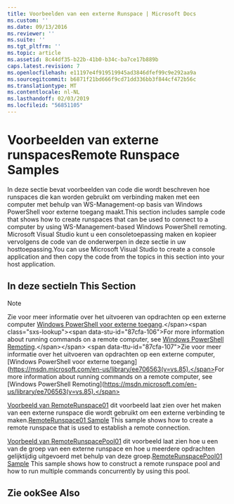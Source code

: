 ```yaml
---
title: Voorbeelden van een externe Runspace | Microsoft Docs
ms.custom: ''
ms.date: 09/13/2016
ms.reviewer: ''
ms.suite: ''
ms.tgt_pltfrm: ''
ms.topic: article
ms.assetid: 8c44df35-b22b-41b0-b34c-ba7ce17b889b
caps.latest.revision: 7
ms.openlocfilehash: e11197e4f919519945ad3846dfef99c9e292aa9a
ms.sourcegitcommit: b6871f21bd666f9cd71dd336bb3f844cf472b56c
ms.translationtype: MT
ms.contentlocale: nl-NL
ms.lasthandoff: 02/03/2019
ms.locfileid: "56851105"
---
```

# <a name="remote-runspace-samples"></a><span data-ttu-id="87cfa-102">Voorbeelden van externe runspaces</span><span class="sxs-lookup"><span data-stu-id="87cfa-102">Remote Runspace Samples</span></span>

<span data-ttu-id="87cfa-103">In deze sectie bevat voorbeelden van code die wordt beschreven hoe runspaces die kan worden gebruikt om verbinding maken met een computer met behulp van WS-Management-op basis van Windows PowerShell voor externe toegang maakt.</span><span class="sxs-lookup"><span data-stu-id="87cfa-103">This section includes sample code that shows how to create runspaces that can be used to connect to a computer by using WS-Management-based Windows PowerShell remoting.</span></span> <span data-ttu-id="87cfa-104">Microsoft Visual Studio kunt u een consoletoepassing maken en kopieer vervolgens de code van de onderwerpen in deze sectie in uw hosttoepassing.</span><span class="sxs-lookup"><span data-stu-id="87cfa-104">You can use Microsoft Visual Studio to create a console application and then copy the code from the topics in this section into your host application.</span></span>

## <a name="in-this-section"></a><span data-ttu-id="87cfa-105">In deze sectie</span><span class="sxs-lookup"><span data-stu-id="87cfa-105">In This Section</span></span>

> [!NOTE]
> <span data-ttu-id="87cfa-106">Zie voor meer informatie over het uitvoeren van opdrachten op een externe computer [Windows PowerShell voor externe toegang](https://msdn.microsoft.com/en-us/library/ee706563(v=vs.85).aspx).</span><span class="sxs-lookup"><span data-stu-id="87cfa-106">For more information about running commands on a remote computer, see [Windows PowerShell Remoting](https://msdn.microsoft.com/en-us/library/ee706563(v=vs.85).aspx).</span></span>
> <span data-ttu-id="87cfa-107">Zie voor meer informatie over het uitvoeren van opdrachten op een externe computer, [Windows PowerShell voor externe toegang] (https://msdn.microsoft.com/en-us/library/ee706563(v=vs.85).</span><span class="sxs-lookup"><span data-stu-id="87cfa-107">For more information about running commands on a remote computer, see [Windows PowerShell Remoting](https://msdn.microsoft.com/en-us/library/ee706563(v=vs.85).</span></span>

 <span data-ttu-id="87cfa-108">[Voorbeeld van RemoteRunspace01](./remoterunspace01-sample.md) dit voorbeeld laat zien over het maken van een externe runspace die wordt gebruikt om een externe verbinding te maken.</span><span class="sxs-lookup"><span data-stu-id="87cfa-108">[RemoteRunspace01 Sample](./remoterunspace01-sample.md) This sample shows how to create a remote runspace that is used to establish a remote connection.</span></span>

 <span data-ttu-id="87cfa-109">[Voorbeeld van RemoteRunspacePool01](./remoterunspacepool01-sample.md) dit voorbeeld laat zien hoe u een van de groep van een externe runspace en hoe u meerdere opdrachten gelijktijdig uitgevoerd met behulp van deze groep.</span><span class="sxs-lookup"><span data-stu-id="87cfa-109">[RemoteRunspacePool01 Sample](./remoterunspacepool01-sample.md) This sample shows how to construct a remote runspace pool and how to run multiple commands concurrently by using this pool.</span></span>

## <a name="see-also"></a><span data-ttu-id="87cfa-110">Zie ook</span><span class="sxs-lookup"><span data-stu-id="87cfa-110">See Also</span></span>

